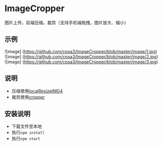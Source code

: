 # ImageCropper
图片上传，前端压缩，裁剪（支持手机端拖拽，图片放大、缩小）

## 示例
 ![image] (https://github.com/cpsa3/ImageCropper/blob/master/image/1.jpg)
 ![image] (https://github.com/cpsa3/ImageCropper/blob/master/image/2.jpg)
 ![image] (https://github.com/cpsa3/ImageCropper/blob/master/image/3.jpg)

## 说明
* 压缩使用[localResizeIMG4](https://github.com/think2011/localResizeIMG4)
* 裁剪使用[cropper](https://github.com/fengyuanchen/cropper)


## 安装说明
* 下载文件至本地
* 执行`npm install`
* 执行`npm start`